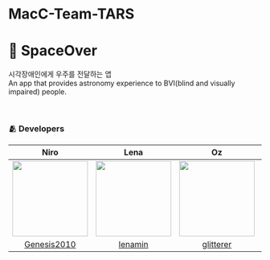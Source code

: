 # MacC-Team-TARS

# 📱 SpaceOver
시각장애인에게 우주를 전달하는 앱 <br/>
An app that provides astronomy experience to BVI(blind and visually impaired) people.

<br/>

### 🫂 Developers

|Niro|Lena|Oz|Ayden|Sohni|Colli|Jerry|
|:-:|:-:|:-:|:-:|:-:|:-:|:-:|
|<img src="https://github.com/Genesis2010.png" width="150">|<img src="https://github.com/lenamin.png" width="150">|<img src="https://github.com/glitterer.png" width="150">|<img src = "https://github.com/DoAY9.png" width="150">|<img src="https://github.com/HeejiSohn.png" width="150">|<img src="https://github.com/SohyeonKim-dev.png" width="150">|<img src="https://github.com/YoonyoungL.png" width="150">|
|[Genesis2010](https://github.com/Genesis2010)|[lenamin](https://github.com/lenamin)|[glitterer](https://github.com/glitterer)|[DoAY9](https://github.com/DoAY9)|[HeejiSohn](https://github.com/HeejiSohn)|[SohyeonKim-dev](https://github.com/SohyeonKim-dev)|[YoonyoungL](https://github.com/YoonyoungL)|
